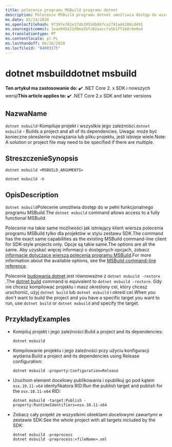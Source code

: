 ```yaml
---
title: polecenie programu MSBuild programu dotnet
description: Polecenie MSBuild programu dotnet umożliwia dostęp do wiersza polecenia MSBuild.
ms.date: 02/14/2020
ms.openlocfilehash: 9739fe782e17db3955db087ca1781ad4280cd491
ms.sourcegitcommit: 1eae045421d9ea2bfc82aaccfa5b1ff1b8c9e0e4
ms.translationtype: MT
ms.contentlocale: pl-PL
ms.lasthandoff: 06/16/2020
ms.locfileid: "84803175"
---
```

# <a name="dotnet-msbuild"></a><span data-ttu-id="222a9-103">dotnet msbuild</span><span class="sxs-lookup"><span data-stu-id="222a9-103">dotnet msbuild</span></span>

<span data-ttu-id="222a9-104">**Ten artykuł ma zastosowanie do:** ✔️ .NET Core 2. x SDK i nowszych wersji</span><span class="sxs-lookup"><span data-stu-id="222a9-104">**This article applies to:** ✔️ .NET Core 2.x SDK and later versions</span></span>

## <a name="name"></a><span data-ttu-id="222a9-105">Nazwa</span><span class="sxs-lookup"><span data-stu-id="222a9-105">Name</span></span>

<span data-ttu-id="222a9-106">`dotnet msbuild`-Kompiluje projekt i wszystkie jego zależności.</span><span class="sxs-lookup"><span data-stu-id="222a9-106">`dotnet msbuild` - Builds a project and all of its dependencies.</span></span> <span data-ttu-id="222a9-107">Uwaga: może być konieczne określenie rozwiązania lub pliku projektu, jeśli istnieje wiele.</span><span class="sxs-lookup"><span data-stu-id="222a9-107">Note: A solution or project file may need to be specified if there are multiple.</span></span>

## <a name="synopsis"></a><span data-ttu-id="222a9-108">Streszczenie</span><span class="sxs-lookup"><span data-stu-id="222a9-108">Synopsis</span></span>

```dotnetcli
dotnet msbuild <MSBUILD_ARGUMENTS>

dotnet msbuild -h
```

## <a name="description"></a><span data-ttu-id="222a9-109">Opis</span><span class="sxs-lookup"><span data-stu-id="222a9-109">Description</span></span>

<span data-ttu-id="222a9-110">`dotnet msbuild`Polecenie umożliwia dostęp do w pełni funkcjonalnego programu MSBuild.</span><span class="sxs-lookup"><span data-stu-id="222a9-110">The `dotnet msbuild` command allows access to a fully functional MSBuild.</span></span>

<span data-ttu-id="222a9-111">Polecenie ma takie same możliwości jak istniejący klient wiersza polecenia programu MSBuild tylko dla projektów w stylu zestawu SDK.</span><span class="sxs-lookup"><span data-stu-id="222a9-111">The command has the exact same capabilities as the existing MSBuild command-line client for SDK-style projects only.</span></span> <span data-ttu-id="222a9-112">Opcje są takie same.</span><span class="sxs-lookup"><span data-stu-id="222a9-112">The options are all the same.</span></span> <span data-ttu-id="222a9-113">Aby uzyskać więcej informacji o dostępnych opcjach, zobacz [informacje dotyczące wiersza polecenia programu MSBuild](/visualstudio/msbuild/msbuild-command-line-reference).</span><span class="sxs-lookup"><span data-stu-id="222a9-113">For more information about the available options, see the [MSBuild command-line reference](/visualstudio/msbuild/msbuild-command-line-reference).</span></span>

<span data-ttu-id="222a9-114">Polecenie [budowania dotnet](dotnet-build.md) jest równoważne z `dotnet msbuild -restore` .</span><span class="sxs-lookup"><span data-stu-id="222a9-114">The [dotnet build](dotnet-build.md) command is equivalent to `dotnet msbuild -restore`.</span></span> <span data-ttu-id="222a9-115">Gdy nie chcesz kompilować projektu i masz określony cel, który chcesz uruchomić, użyj `dotnet build` lub `dotnet msbuild` i określ cel.</span><span class="sxs-lookup"><span data-stu-id="222a9-115">When you don't want to build the project and you have a specific target you want to run, use `dotnet build` or `dotnet msbuild` and specify the target.</span></span>

## <a name="examples"></a><span data-ttu-id="222a9-116">Przykłady</span><span class="sxs-lookup"><span data-stu-id="222a9-116">Examples</span></span>

- <span data-ttu-id="222a9-117">Kompiluj projekt i jego zależności:</span><span class="sxs-lookup"><span data-stu-id="222a9-117">Build a project and its dependencies:</span></span>

  ```dotnetcli
  dotnet msbuild
  ```

- <span data-ttu-id="222a9-118">Kompilowanie projektu i jego zależności przy użyciu konfiguracji wydania:</span><span class="sxs-lookup"><span data-stu-id="222a9-118">Build a project and its dependencies using Release configuration:</span></span>

  ```dotnetcli
  dotnet msbuild -property:Configuration=Release
  ```

- <span data-ttu-id="222a9-119">Uruchom element docelowy publikowania i opublikuj go pod kątem `osx.10.11-x64` identyfikatora RID:</span><span class="sxs-lookup"><span data-stu-id="222a9-119">Run the publish target and publish for the `osx.10.11-x64` RID:</span></span>

  ```dotnetcli
  dotnet msbuild -target:Publish -property:RuntimeIdentifiers=osx.10.11-x64
  ```

- <span data-ttu-id="222a9-120">Zobacz cały projekt ze wszystkimi obiektami docelowymi zawartymi w zestawie SDK:</span><span class="sxs-lookup"><span data-stu-id="222a9-120">See the whole project with all targets included by the SDK:</span></span>

  ```dotnetcli
  dotnet msbuild -preprocess
  dotnet msbuild -preprocess:<fileName>.xml
  ```
